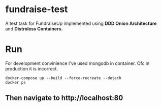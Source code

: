 # fundraise-test
A test task for FundraiseUp implemented using **DDD Onion Architecture** and **Distroless Containers.**

# Run
For development convinience I've used mongodb in container. Ofc in production it is incorrect.

``` 
docker-compose up --build --force-recreate --detach
docker ps
```

## Then navigate to http://localhost:80

